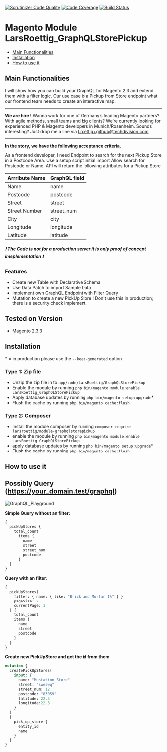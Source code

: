[![Scrutinizer Code Quality](https://scrutinizer-ci.com/g/larsroettig/module-graphqlstorepickup/badges/quality-score.png?b=master)](https://scrutinizer-ci.com/g/larsroettig/module-graphqlstorepickup/?branch=master)
[![Code Coverage](https://scrutinizer-ci.com/g/larsroettig/module-graphqlstorepickup/badges/coverage.png?b=master)](https://scrutinizer-ci.com/g/larsroettig/module-graphqlstorepickup/?branch=master)
[![Build Status](https://scrutinizer-ci.com/g/larsroettig/module-graphqlstorepickup/badges/build.png?b=master)](https://scrutinizer-ci.com/g/larsroettig/module-graphqlstorepickup/build-status/master)

# Magento Module LarsRoettig_GraphQLStorePickup

 - [Main Functionalities](#markdown-header-main-functionalities)
 - [Installation](#markdown-header-installation)
 - [How to use it](#markdown-header-how-to-use-it)

## Main Functionalities

I will show how you can build your GraphQL for Magento 2.3 and extend them with a filter logic.
Our use case is a Pickup from Store endpoint what our frontend team needs to create an interactive map.

-----

**We are hire !**
Wanna work for one of Germany’s leading Magento partners? With agile methods, small teams and big clients? We’re currently looking for experienced PHP & Magento developers in Munich/Rosenheim.
Sounds interesting? Just drop me a line via l.roettig+github@techdivision.com

-----

**In the story, we have the following acceptance criteria.**

As a frontend developer, I need  Endpoint to search for the next Pickup Store in a Postcode Area.
Use a setup script initial import
Allow search for Postcode or Name.
API will return the  following  attributes for a Pickup Store

<table class="table-auto w-full">
  <thead>
    <tr class="border bg-gray-100">
      <th class="px-4 py-2">Arrribute Name</th>
      <th class="px-4 py-2">GraphQL field</th>
    </tr>
  </thead>
  <tbody>
    <tr>
     <td class="border px-4 py-2">Name</td>
     <td class="border px-4 py-2">name</td>
    </tr>
    <tr>
      <td class="border px-4 py-2">Postcode</td>
      <td class="border px-4 py-2">postcode</td>
    </tr>
    <tr>
      <td class="border px-4 py-2">Street</td>
      <td class="border px-4 py-2">street</td>
    </tr>
    <tr>
      <td class="border px-4 py-2">Street Number</td>
      <td class="border px-4 py-2">street_num</td>
    </tr>
    <tr>
      <td class="border px-4 py-2">City</td>
      <td class="border px-4 py-2">city</td>
    </tr>
    <tr>
      <td class="border px-4 py-2">Longitude</td>
      <td class="border px-4 py-2">longitude</td>
    </tr>
      <tr>
      <td class="border px-4 py-2">Latitude</td>
      <td class="border px-4 py-2">latitude</td>
    </tr>
  </tbody>
</table>


##### :exclamation: The Code is not for a **production server** it is only **proof of concept** imeplementation :exclamation: 

### Features
* Create new Table with Declarative Schema
* Use Data Patch to import Sample Data
* Implement own GraphQL Endpoint with Filter Query
* Mutation to create a new PickUp Store ! Don't use this in production; there is a security check implement.

## Tested on Version
* Magento 2.3.3

## Installation
\* = in production please use the `--keep-generated` option

### Type 1: Zip file

 - Unzip the zip file in to `app/code/LarsRoettig/GraphQLStorePickup`
 - Enable the module by running `php bin/magento module:enable LarsRoettig_GraphQLStorePickup`
 - Apply database updates by running `php bin/magento setup:upgrade`\*
 - Flush the cache by running `php bin/magento cache:flush`

### Type 2: Composer

 - Install the module composer by running `composer require larsroettig/module-graphqlstorepickup`
 - enable the module by running `php bin/magento module:enable LarsRoettig_GraphQLStorePickup`
 - apply database updates by running `php bin/magento setup:upgrade`\*
 - Flush the cache by running `php bin/magento cache:flush`

## How to use it 

## Possibly Query (https://your_domain.test/graphql)

![GraphQL_Playground](https://github.com/larsroettig/module-graphqlstorepickup/blob/master/doc/GraphQL_Playground.png)

**Simple Query without an filter:**
```graphql
{
  pickUpStores {
    total_count
      items {
        name
        street
        street_num
        postcode
      }
  }
}
```

**Query with an filter:**
```graphql
{
  pickUpStores(
    filter: { name: { like: "Brick and Mortar 1%" } }
    pageSize: 2
    currentPage: 1
  ) {
    total_count
    items {
      name
      street
      postcode
    }
  }
}
```

**Create new PickUpStore and get the id from them**
```graphql
mutation {
  createPickUpStores(
    input: {
      name: "Mustation Store"
      street: "sweswq"
      street_num: 12
      postcode: "83059"
      latitude: 22.3
      longitude:22.3
    }
  )
  {
    pick_up_store {
      entity_id
      name
    }
  }
}
```